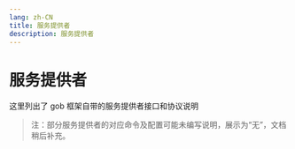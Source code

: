 ```yaml
---
lang: zh-CN
title: 服务提供者
description: 服务提供者
---
```


# 服务提供者 

这里列出了 gob 框架自带的服务提供者接口和协议说明

> 注：部分服务提供者的对应命令及配置可能未编写说明，展示为“无”，文档稍后补充。